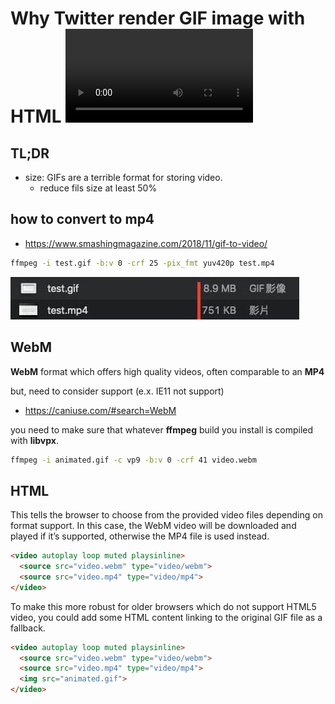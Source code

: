 # Why Twitter render GIF image with HTML <video /> tag

## TL;DR
- size: GIFs are a terrible format for storing video.
  - reduce fils size at least 50%

## how to convert to mp4
- https://www.smashingmagazine.com/2018/11/gif-to-video/

```bash
ffmpeg -i test.gif -b:v 0 -crf 25 -pix_fmt yuv420p test.mp4
```

![img](/assets/img/gif_to_mp4.jpg)
 

## WebM
**WebM** format which offers high quality videos, often comparable to an **MP4**  

but, need to consider support (e.x. IE11 not support)
- https://caniuse.com/#search=WebM

you need to make sure that whatever **ffmpeg** build you install is compiled with **libvpx**.

```bash
ffmpeg -i animated.gif -c vp9 -b:v 0 -crf 41 video.webm
```

## HTML
This tells the browser to choose from the provided video files depending on format support. In this case, the WebM video will be downloaded and played if it’s supported, otherwise the MP4 file is used instead.

```html
<video autoplay loop muted playsinline>
  <source src="video.webm" type="video/webm">
  <source src="video.mp4" type="video/mp4">
</video>
```

To make this more robust for older browsers which do not support HTML5 video, you could add some HTML content linking to the original GIF file as a fallback.
```html
<video autoplay loop muted playsinline>
  <source src="video.webm" type="video/webm">
  <source src="video.mp4" type="video/mp4">
  <img src="animated.gif">
</video>
```